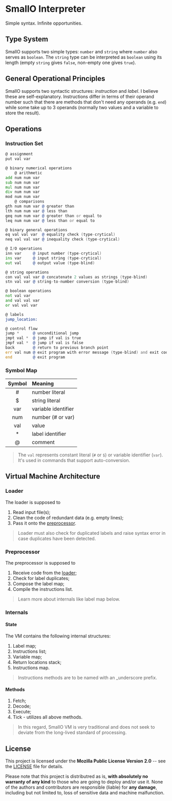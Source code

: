 # SmallO Interpreter

Simple syntax. Infinite opportunities.



## Type System

SmallO supports two simple types: `number` and `string` where `number` also
serves as `boolean`. The `string` type can be interpreted as `boolean` using its
length (empty `string` gives `false`, non-empty one gives `true`).



## General Operational Principles

SmallO supports two syntactic structures: *instruction* and *label*. I believe
these are self-explanatory. Instructions differ in terms of their operand number
such that there are methods that don't need any operands (e.g. `end`) while some
take up to 3 operands (normally two values and a variable to store the result).



## Operations

### Instruction Set

```asm
@ assignment
put val var

@ binary numerical operations
    @ arithmetic
add num num var
sub num num var
mul num num var
div num num var
mod num num var
    @ comparisons
gth num num var @ greater than
lth num num var @ less than
geq num num var @ greater than or equal to
leq num num var @ less than or equal to

@ binary general operations
eq val val var  @ equality check (type-crytical)
neq val val var @ inequality check (type-crytical)

@ I/O operations
inn var     @ input number (type-crytical)
ins var     @ input string (type-crytical)
out val     @ output value (type-blind)

@ string operations
con val val var @ concatenate 2 values as strings (type-blind)
stn val var @ string-to-number conversion (type-blind)

@ boolean operations
not val var
and val val var
or val val var

@ labels
jump_location:

@ control flow
jump *      @ unconditional jump
jmpt val *  @ jump if val is true
jmpf val *  @ jump if val is false
back        @ return to previous branch point
err val num @ exit program with error message (type-blind) and exit code num
end         @ exit program
```


### Symbol Map

| Symbol | Meaning             |
|:------:|:--------------------|
| #      | number literal      |
| $      | string literal      |
| var    | variable identifier |
| num    | number (# or var)   |
| val    | value               |
| *      | label identifier    |
| @      | comment             |

> The `val` represents constant literal (`#` or `$`) or variable identifier
> (`var`). It's used in commands that support auto-conversion.



## Virtual Machine Architecture

### <a name="loader"></a> Loader

The loader is supposed to 

1. Read input file(s);
2. Clean the code of redundant data (e.g. empty lines);
3. Pass it onto the [preprocessor](preprocessor).

> Loader must also check for duplicated labels and raise syntax error in case
> duplicates have been detected.


### <a name="preprocessor"></a> Preprocessor

The preprocessor is supposed to

1. Receive code from the [loader](loader);
2. Check for label duplicates;
3. Compose the label map;
4. Compile the instructions list.

> Learn more about internals like label map below.


### Internals

#### State

The VM contains the following internal structures:

1. Label map;
2. Instructions list;
3. Variable map;
4. Return locations stack;
5. Instructions map.

> Instructions methods are to be named with an \_underscore prefix.

#### Methods

1. Fetch;
2. Decode;
3. Execute;
4. Tick - utilizes all above methods.

> In this regard, SmallO VM is very traditional and does not seek to deviate
> from the long-lived standard of processing.



## License

This project is licensed under the **Mozilla Public License Version 2.0** --
see the [LICENSE](LICENSE) file for details.

Please note that this project is distributred as is,
**with absolutely no warranty of any kind** to those who are going to deploy
and/or use it. None of the authors and contributors are responsible (liable)
for **any damage**, including but not limited to, loss of sensitive data and
machine malfunction.
